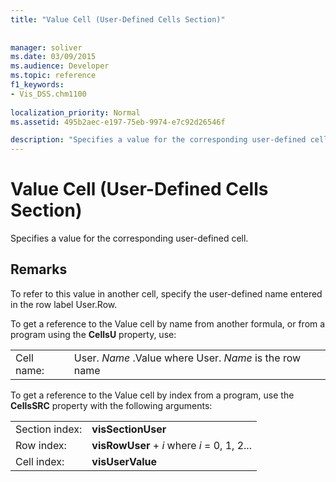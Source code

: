 ```yaml
---
title: "Value Cell (User-Defined Cells Section)"
 
 
manager: soliver
ms.date: 03/09/2015
ms.audience: Developer
ms.topic: reference
f1_keywords:
- Vis_DSS.chm1100
 
localization_priority: Normal
ms.assetid: 495b2aec-e197-75eb-9974-e7c92d26546f

description: "Specifies a value for the corresponding user-defined cell."
---
```


# Value Cell (User-Defined Cells Section)

Specifies a value for the corresponding user-defined cell.
  
## Remarks

To refer to this value in another cell, specify the user-defined name entered in the row label User.Row.
  
To get a reference to the Value cell by name from another formula, or from a program using the **CellsU** property, use: 
  
|||
|:-----|:-----|
| Cell name:  <br/> | User.  *Name*  .Value            where User.  *Name*  is the row name  <br/> |
   
To get a reference to the Value cell by index from a program, use the **CellsSRC** property with the following arguments: 
  
|||
|:-----|:-----|
| Section index:  <br/> |**visSectionUser** <br/> |
| Row index:  <br/> |**visRowUser** +  *i*            where  *i*  = 0, 1, 2...  <br/> |
| Cell index:  <br/> |**visUserValue** <br/> |
   

